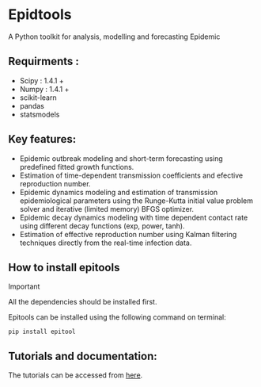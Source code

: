 # Epidtools
A Python toolkit for analysis, modelling and forecasting Epidemic
## Requirments :
-  Scipy : 1.4.1 + 
-  Numpy : 1.4.1 +
-  scikit-learn
-  pandas
-  statsmodels

## Key features:
* Epidemic outbreak modeling and short-term forecasting using predefined fitted growth functions.
* Estimation of  time-dependent transmission coefficients and efective reproduction number.
* Epidemic dynamics modeling and estimation of transmission epidemiological parameters using the Runge-Kutta initial value problem solver and iterative (limited memory) BFGS optimizer. 
* Epidemic decay dynamics modeling with time dependent contact rate using different decay functions (exp, power, tanh).
* Estimation of effective reproduction number using Kalman filtering techniques directly from the real-time infection data. 

## How to install epitools

> [!IMPORTANT]
> All the dependencies should be installed first.

Epitools can be installed using the following command on terminal:

```
pip install epitool
```

## Tutorials and documentation:
The tutorials can be accessed from [here](https://epitools-docs.readthedocs.io/en/latest/).
